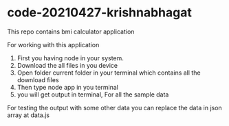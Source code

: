 # code-20210427-krishnabhagat
This repo contains bmi calculator application

For working with this application 

1. First you having node in your system.
2. Download the all files in you device
3. Open folder current folder in your terminal which contains all the download files
4. Then type node app in you terminal
5. you will get output in terminal, For all the sample data

For testing the output with some other data you can replace the data in json array at data.js 
